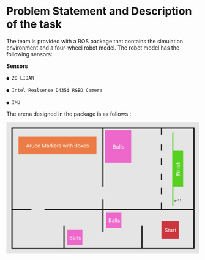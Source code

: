 # Problem Statement and Description of the task

The team is provided with a ROS package that contains the simulation
environment and a four-wheel robot model. The robot model has the following sensors:

**Sensors**
```
● 2D LIDAR

● Intel Realsense D435i RGBD Camera

● IMU
```

The arena designed in the package is as follows :

<img src="images/arena_map.png" width="800">

